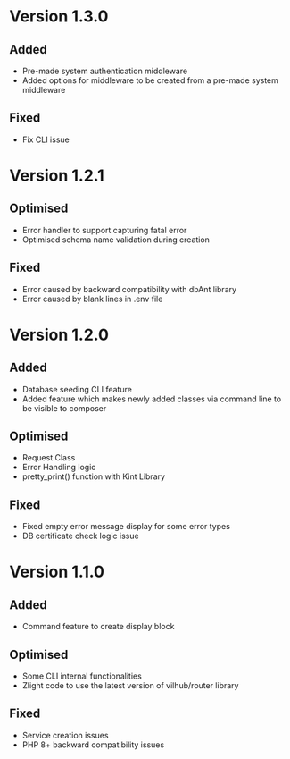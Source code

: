 # Version 1.3.0

## Added
- Pre-made system authentication middleware
- Added options for middleware to be created from a pre-made system middleware

## Fixed
- Fix CLI issue 


# Version 1.2.1

## Optimised
- Error handler to support capturing fatal error
- Optimised schema name validation during creation

## Fixed
- Error caused by backward compatibility with dbAnt library
- Error caused by blank lines in .env file


# Version 1.2.0

## Added
- Database seeding CLI feature
- Added feature which makes newly added classes via command line to be visible to composer

## Optimised
- Request Class
- Error Handling logic
- pretty_print() function with Kint Library

## Fixed
- Fixed empty error message display for some error types
- DB certificate check logic issue


# Version 1.1.0

## Added
- Command feature to create display block

## Optimised
- Some CLI internal functionalities
- Zlight code to use the latest version of vilhub/router library 

## Fixed
- Service creation issues
- PHP 8+ backward compatibility issues